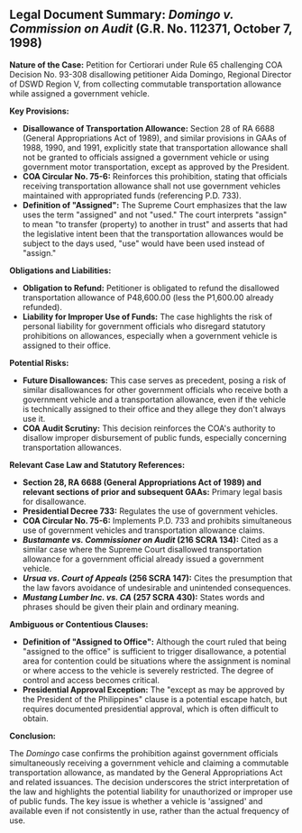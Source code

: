 ## Legal Document Summary: *Domingo v. Commission on Audit* (G.R. No. 112371, October 7, 1998)

**Nature of the Case:** Petition for Certiorari under Rule 65 challenging COA Decision No. 93-308 disallowing petitioner Aida Domingo, Regional Director of DSWD Region V, from collecting commutable transportation allowance while assigned a government vehicle.

**Key Provisions:**

*   **Disallowance of Transportation Allowance:** Section 28 of RA 6688 (General Appropriations Act of 1989), and similar provisions in GAAs of 1988, 1990, and 1991, explicitly state that transportation allowance shall not be granted to officials assigned a government vehicle or using government motor transportation, except as approved by the President.
*   **COA Circular No. 75-6:** Reinforces this prohibition, stating that officials receiving transportation allowance shall not use government vehicles maintained with appropriated funds (referencing P.D. 733).
*   **Definition of "Assigned":** The Supreme Court emphasizes that the law uses the term "assigned" and not "used." The court interprets "assign" to mean "to transfer (property) to another in trust" and asserts that had the legislative intent been that the transportation allowances would be subject to the days used, "use" would have been used instead of "assign."

**Obligations and Liabilities:**

*   **Obligation to Refund:** Petitioner is obligated to refund the disallowed transportation allowance of P48,600.00 (less the P1,600.00 already refunded).
*   **Liability for Improper Use of Funds:** The case highlights the risk of personal liability for government officials who disregard statutory prohibitions on allowances, especially when a government vehicle is assigned to their office.

**Potential Risks:**

*   **Future Disallowances:** This case serves as precedent, posing a risk of similar disallowances for other government officials who receive both a government vehicle and a transportation allowance, even if the vehicle is technically assigned to their office and they allege they don't always use it.
*   **COA Audit Scrutiny:** This decision reinforces the COA's authority to disallow improper disbursement of public funds, especially concerning transportation allowances.

**Relevant Case Law and Statutory References:**

*   **Section 28, RA 6688 (General Appropriations Act of 1989) and relevant sections of prior and subsequent GAAs:** Primary legal basis for disallowance.
*   **Presidential Decree 733:** Regulates the use of government vehicles.
*   **COA Circular No. 75-6:** Implements P.D. 733 and prohibits simultaneous use of government vehicles and transportation allowance claims.
*   **_Bustamante vs. Commissioner on Audit_ (216 SCRA 134):** Cited as a similar case where the Supreme Court disallowed transportation allowance for a government official already issued a government vehicle.
*   **_Ursua vs. Court of Appeals_ (256 SCRA 147):** Cites the presumption that the law favors avoidance of undesirable and unintended consequences.
*   **_Mustang Lumber Inc. vs. CA_ (257 SCRA 430):** States words and phrases should be given their plain and ordinary meaning.

**Ambiguous or Contentious Clauses:**

*   **Definition of "Assigned to Office":** Although the court ruled that being "assigned to the office" is sufficient to trigger disallowance, a potential area for contention could be situations where the assignment is nominal or where access to the vehicle is severely restricted. The degree of control and access becomes critical.
*   **Presidential Approval Exception:** The "except as may be approved by the President of the Philippines" clause is a potential escape hatch, but requires documented presidential approval, which is often difficult to obtain.

**Conclusion:**

The *Domingo* case confirms the prohibition against government officials simultaneously receiving a government vehicle and claiming a commutable transportation allowance, as mandated by the General Appropriations Act and related issuances. The decision underscores the strict interpretation of the law and highlights the potential liability for unauthorized or improper use of public funds. The key issue is whether a vehicle is 'assigned' and available even if not consistently in use, rather than the actual frequency of use.
